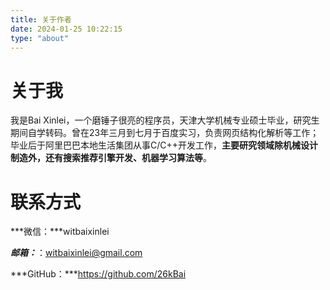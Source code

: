 ```yaml
---
title: 关于作者
date: 2024-01-25 10:22:15
type: "about"
---
```


# 关于我
我是Bai Xinlei，一个磨锤子很亮的程序员，天津大学机械专业硕士毕业，研究生期间自学转码。曾在23年三月到七月于百度实习，负责网页结构化解析等工作；毕业后于阿里巴巴本地生活集团从事C/C++开发工作，**主要研究领域除机械设计制造外，还有搜索推荐引擎开发、机器学习算法等**。

# 联系方式

***微信：***witbaixinlei

***邮箱：***：witbaixinlei@gmail.com

***GitHub：***https://github.com/26kBai